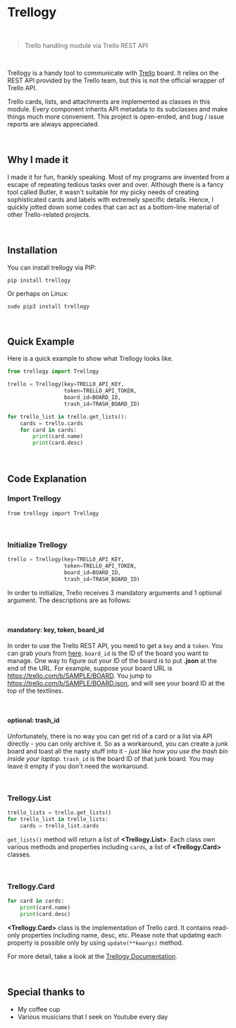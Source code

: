 # Trellogy

<br>

<blockquote>Trello handling module via Trello REST API</blockquote>

<br>

Trellogy is a handy tool to communicate with [Trello](https://trello.com) board. It relies on the REST API provided by the Trello team, but this is not the official wrapper of Trello API.

Trello cards, lists, and attachments are implemented as classes in this module. Every component inherits API metadata to its subclasses and make things much more convenient. This project is open-ended, and bug / issue reports are always appreciated.


<br>

## Why I made it

I made it for fun, frankly speaking. Most of my programs are invented from a escape of repeating tedious tasks over and over. Although there is a fancy tool called Butler,  it wasn't suitable for my picky needs of creating sophisticated cards and labels with extremely specific details. Hence, I quickly jotted down some codes that can act as a bottom-line material of other Trello-related projects.

<br>

## Installation

You can install trellogy via PIP:

```
pip install trellogy
```

Or perhaps on Linux:

```
sudo pip3 install trellogy
```

<br>


## Quick Example

Here is a quick example to show what Trellogy looks like.

```python
from trellogy import Trellogy

trello = Trellogy(key=TRELLO_API_KEY,
                  token=TRELLO_API_TOKEN,
                  board_id=BOARD_ID,
                  trash_id=TRASH_BOARD_ID)

for trello_list in trello.get_lists():
    cards = trello.cards
    for card in cards:
        print(card.name)
        print(card.desc)
```


<br>

## Code Explanation

### Import Trellogy

```
from trellogy import Trellogy
```

<br>

### Initialize Trellogy


```python
trello = Trellogy(key=TRELLO_API_KEY,
                  token=TRELLO_API_TOKEN,
                  board_id=BOARD_ID,
                  trash_id=TRASH_BOARD_ID)
```

In order to initialize, Trello receives 3 mandatory arguments and 1 optional argument. The descriptions are as follows:

<br>

#### mandatory: key, token, board_id

In order to use the Trello REST API, you need to get a `key` and a `token`. You can grab yours from [here](https://trello.com/app-key). `board_id` is the ID of the board you want to manage. One way to figure out your ID of the board is to put **.json** at the end of the URL. For example, suppose your board URL is https://trello.com/b/SAMPLE/BOARD. You jump to https://trello.com/b/SAMPLE/BOARD.json, and will see your board ID at the top of the textlines.

<br>

#### optional: trash_id

Unfortunately, there is no way you can get rid of a card or a list via API directly - you can only archive it. So as a workaround, you can create a junk board and toast all the nasty stuff into it - *just like how you use the trash bin inside your laptop*. `trash_id` is the board ID of that junk board. You may leave it empty if you don't need the workaround.

<br>

### Trellogy.List

```python
trello_lists = trello.get_lists()
for trello_list in trello_lists:
    cards = trello_list.cards
```

`get_lists()` method will return a list of **&lt;Trellogy.List&gt;**. Each class own various methods and properties including `cards`, a list of **&lt;Trellogy.Card&gt;** classes.

<br>

### Trellogy.Card

```python
for card in cards:
    print(card.name)
    print(card.desc)
```

**&lt;Trellogy.Card&gt;** class is the implementation of Trello card. It contains read-only properties including name, desc, etc. Please note that updating each property is possible only by using `update(**kwargs)` method.


For more detail, take a look at the [Trellogy Documentation](https://github.com/ChiantiScarlett/trellogy/blob/master/doc/README.md).


<br>


## Special thanks to

- My coffee cup
- Various musicians that I seek on Youtube every day
